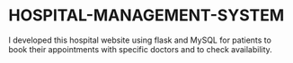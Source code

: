 # HOSPITAL-MANAGEMENT-SYSTEM
I developed this hospital website using flask and MySQL for patients to book their appointments with specific doctors and to check availability.
